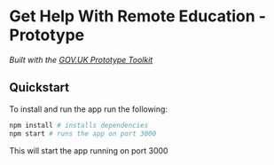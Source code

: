 # Get Help With Remote Education - Prototype

_Built with the [GOV.UK Prototype Toolkit](https://govuk-prototype-kit.herokuapp.com/docs)_

## Quickstart

To install and run the app run the following:

```bash
npm install # installs dependencies
npm start # runs the app on port 3000
```

This will start the app running on port 3000
